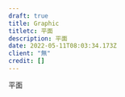 ```yaml
---
draft: true
title: Graphic
titletc: 平面
description: 平面
date: 2022-05-11T08:03:34.173Z
client: "無"
credit: []
---
```

平面